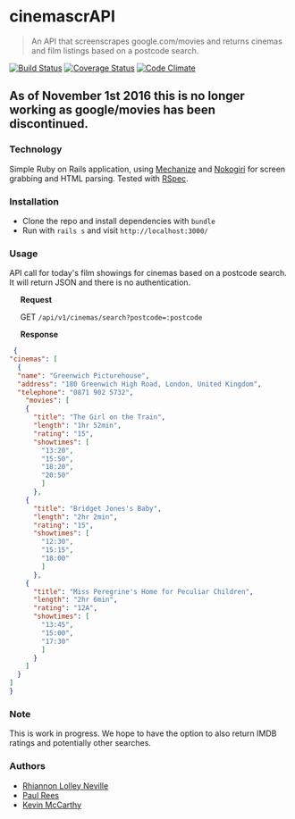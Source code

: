 # cinemascrAPI

> An API that screenscrapes google.com/movies and returns cinemas and film listings based on a postcode search.

[![Build Status](https://travis-ci.org/rhiannonruth/cinemascrAPI.svg?branch=master)](https://travis-ci.org/rhiannonruth/cinemascrAPI)
[![Coverage Status](https://coveralls.io/repos/github/rhiannonruth/cinemascrAPI/badge.svg?branch=master)](https://coveralls.io/github/rhiannonruth/cinemascrAPI?branch=master)
[![Code Climate](https://codeclimate.com/github/rhiannonruth/cinemascrAPI/badges/gpa.svg)](https://codeclimate.com/github/rhiannonruth/cinemascrAPI)
<!-- [![Dependency Status](https://gemnasium.com/badges/github.com/rhiannonruth/cinemascrAPI.svg)](https://gemnasium.com/github.com/rhiannonruth/cinemascrAPI) -->

## As of November 1st 2016 this is no longer working as google/movies has been discontinued.

### Technology
Simple Ruby on Rails application, using [Mechanize](https://github.com/sparklemotion/mechanize) and [Nokogiri](http://www.nokogiri.org/) for screen grabbing and HTML parsing. Tested with [RSpec](http://rspec.info/).

### Installation

- Clone the repo and install dependencies with ```bundle```
- Run with ```rails s``` and visit ``http://localhost:3000/``

### Usage
API call for today's film showings for cinemas based on a postcode search. It will return JSON and there is no authentication.

&nbsp;&nbsp;&nbsp;&nbsp;&nbsp;**Request**

&nbsp;&nbsp;&nbsp;&nbsp;&nbsp;GET ``/api/v1/cinemas/search?postcode=:postcode``

&nbsp;&nbsp;&nbsp;&nbsp;&nbsp;**Response**
```json
 {
"cinemas": [
  {
  "name": "Greenwich Picturehouse",
  "address": "180 Greenwich High Road, London, United Kingdom",
  "telephone": "0871 902 5732",
    "movies": [
    {
      "title": "The Girl on the Train",
      "length": "1hr 52min",
      "rating": "15",
      "showtimes": [
        "13:20",
        "15:50",
        "18:20",
        "20:50"
        ]
      },
    {
      "title": "Bridget Jones's Baby",
      "length": "2hr 2min",
      "rating": "15",
      "showtimes": [
        "12:30",
        "15:15",
        "18:00"
        ]
      },
    {
      "title": "Miss Peregrine's Home for Peculiar Children",
      "length": "2hr 6min",
      "rating": "12A",
      "showtimes": [
        "13:45",
        "15:00",
        "17:30"
        ]
      }
    ]
  }
]
}
```

### Note
This is work in progress. We hope to have the option to also return IMDB ratings and potentially other searches.

### Authors
- [Rhiannon Lolley Neville](https://github.com/rhiannonruth)
- [Paul Rees](https://github.com/paulalexrees)
- [Kevin McCarthy](https://github.com/kevinpmcc)
